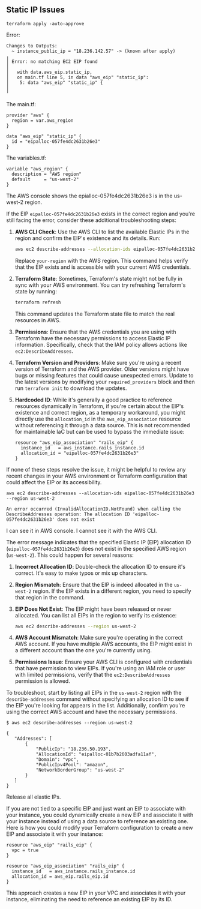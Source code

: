 ## Static IP Issues

```
terraform apply -auto-approve
```

Error:

```
Changes to Outputs:
  ~ instance_public_ip = "18.236.142.57" -> (known after apply)
╷
│ Error: no matching EC2 EIP found
│
│   with data.aws_eip.static_ip,
│   on main.tf line 5, in data "aws_eip" "static_ip":
│    5: data "aws_eip" "static_ip" {
│
╵
```

The main.tf:

```hcl
provider "aws" {
  region = var.aws_region
}

data "aws_eip" "static_ip" {
  id = "eipalloc-057fe4dc2631b26e3"
}
```

The variables.tf:

```hcl
variable "aws_region" {
  description = "AWS region"
  default     = "us-west-2"
}
```

The AWS console shows the epialloc-057fe4dc2631b26e3 is in the us-west-2 region.

If the EIP `eipalloc-057fe4dc2631b26e3` exists in the correct region and you're still facing the error, consider these additional troubleshooting steps:

1. **AWS CLI Check**: Use the AWS CLI to list the available Elastic IPs in the region and confirm the EIP's existence and its details. Run:

   ```bash
   aws ec2 describe-addresses --allocation-ids eipalloc-057fe4dc2631b26e3 --region us-west-2
   ```

   Replace `your-region` with the  AWS region. This command helps verify that the EIP exists and is accessible with your current AWS credentials.

2. **Terraform State**: Sometimes, Terraform's state might not be fully in sync with your AWS environment. You can try refreshing Terraform's state by running:

   ```bash
   terraform refresh
   ```

   This command updates the Terraform state file to match the real resources in AWS.

3. **Permissions**: Ensure that the AWS credentials you are using with Terraform have the necessary permissions to access Elastic IP information. Specifically, check that the IAM policy allows actions like `ec2:DescribeAddresses`.

4. **Terraform Version and Providers**: Make sure you're using a recent version of Terraform and the AWS provider. Older versions might have bugs or missing features that could cause unexpected errors. Update to the latest versions by modifying your `required_providers` block and then run `terraform init` to download the updates.

5. **Hardcoded ID**: While it's generally a good practice to reference resources dynamically in Terraform, if you're certain about the EIP's existence and correct region, as a temporary workaround, you might directly use the `allocation_id` in the `aws_eip_association` resource without referencing it through a data source. This is not recommended for maintainable IaC but can be used to bypass the immediate issue:

   ```hcl
   resource "aws_eip_association" "rails_eip" {
     instance_id   = aws_instance.rails_instance.id
     allocation_id = "eipalloc-057fe4dc2631b26e3"
   }
   ```

If none of these steps resolve the issue, it might be helpful to review any recent changes in your AWS environment or Terraform configuration that could affect the EIP or its accessibility.

```
aws ec2 describe-addresses --allocation-ids eipalloc-057fe4dc2631b26e3 --region us-west-2

An error occurred (InvalidAllocationID.NotFound) when calling the DescribeAddresses operation: The allocation ID 'eipalloc-057fe4dc2631b26e3' does not exist
```

I can see it in AWS console. I cannot see it with the AWS CLI.

The error message indicates that the specified Elastic IP (EIP) allocation ID (`eipalloc-057fe4dc2631b26e3`) does not exist in the specified AWS region (`us-west-2`). This could happen for several reasons:

1. **Incorrect Allocation ID**: Double-check the allocation ID to ensure it's correct. It's easy to make typos or mix up characters.

2. **Region Mismatch**: Ensure that the EIP is indeed allocated in the `us-west-2` region. If the EIP exists in a different region, you need to specify that region in the command.

3. **EIP Does Not Exist**: The EIP might have been released or never allocated. You can list all EIPs in the region to verify its existence:

   ```bash
   aws ec2 describe-addresses --region us-west-2
   ```

4. **AWS Account Mismatch**: Make sure you're operating in the correct AWS account. If you have multiple AWS accounts, the EIP might exist in a different account than the one you're currently using.

5. **Permissions Issue**: Ensure your AWS CLI is configured with credentials that have permission to view EIPs. If you're using an IAM role or user with limited permissions, verify that the `ec2:DescribeAddresses` permission is allowed.

To troubleshoot, start by listing all EIPs in the `us-west-2` region with the `describe-addresses` command without specifying an allocation ID to see if the EIP you're looking for appears in the list. Additionally, confirm you're using the correct AWS account and have the necessary permissions.

```
$ aws ec2 describe-addresses --region us-west-2

{
   "Addresses": [
       {
           "PublicIp": "18.236.50.193",
           "AllocationId": "eipalloc-01b7b2603adfa11af",
           "Domain": "vpc",
           "PublicIpv4Pool": "amazon",
           "NetworkBorderGroup": "us-west-2"
       }
   ]
}
```

Release all elastic IPs.

If you are not tied to a specific EIP and just want an EIP to associate with your instance, you could dynamically create a new EIP and associate it with your instance instead of using a data source to reference an existing one. Here is how you could modify your Terraform configuration to create a new EIP and associate it with your instance:

```hcl
resource "aws_eip" "rails_eip" {
  vpc = true
}

resource "aws_eip_association" "rails_eip" {
  instance_id   = aws_instance.rails_instance.id
  allocation_id = aws_eip.rails_eip.id
}
```

This approach creates a new EIP in your VPC and associates it with your instance, eliminating the need to reference an existing EIP by its ID.
